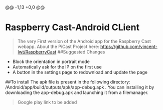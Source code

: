 @@ -1,13 +0,0 @@
# Raspberry Cast-Android CLient
>The very First version of the Android app for the Raspberry Cast webapp.
About the PiCast Project here: https://github.com/vincent-lwt/RaspberryCast
##Suggested Changes
- Block the orientation in portrait mode
- Automatically ask for the IP on the first use
- A button in the settings page to redownload and update the page

##To install
The apk file is present in the following directory:
/Android/app/build/outputs/apk/app-debug.apk . 
You can installing it by downloading the app-debug.apk and launching it from a filemanager.
>Google play link to be added

